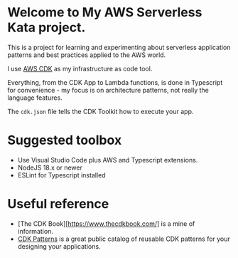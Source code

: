 # Welcome to My AWS Serverless Kata project.

This is a project for learning and experimenting about serverless application patterns and best practices applied to the AWS world.

I use [AWS CDK](https://aws.amazon.com/cdk/) as my infrastructure as code tool.

Everything, from the CDK App to Lambda functions, is done in Typescript for convenience - my focus is on architecture patterns, not really the language features. 

The `cdk.json` file tells the CDK Toolkit how to execute your app.

# Suggested toolbox

- Use Visual Studio Code plus AWS and Typescript extensions.
- NodeJS 18.x or newer
- ESLint for Typescript installed

# Useful reference

- [The CDK Book][https://www.thecdkbook.com/] is a mine of information.
- [CDK Patterns](https://cdkpatterns.com/) is a great public catalog of reusable CDK patterns for your designing your applications.

